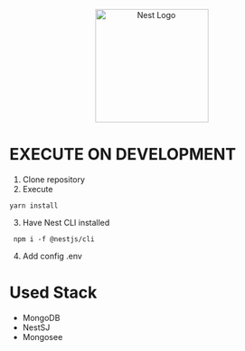 <p align="center">
  <a href="http://nestjs.com/" target="blank"><img src="https://nestjs.com/img/logo-small.svg" width="200" alt="Nest Logo" /></a>
</p>

# EXECUTE ON DEVELOPMENT

1. Clone repository
2. Execute
``` 
yarn install
```
3. Have Nest CLI installed
```
 npm i -f @nestjs/cli
```

4. Add config .env

# Used Stack
* MongoDB
* NestSJ
* Mongosee